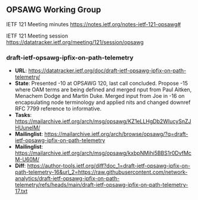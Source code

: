 ## OPSAWG Working Group

IETF 121 Meeting minutes
https://notes.ietf.org/notes-ietf-121-opsawg#

IETF 121 Meeting session
https://datatracker.ietf.org/meeting/121/session/opsawg

### draft-ietf-opsawg-ipfix-on-path-telemetry
* **URL**: https://datatracker.ietf.org/doc/draft-ietf-opsawg-ipfix-on-path-telemetry/
* **State**: Presented -10 at OPSAWG 120, last call concluded. Propose -15 where OAM terms are being defined and merged nput from Paul Aitken, Menachem Dodge and Martin Duke. Merged input from Joe in -16 on encapsulating node terminology and applied nits and changed downref RFC 7799 reference to informative.
* **Tasks**: https://mailarchive.ietf.org/arch/msg/opsawg/KZ1eLLHgDb2WIucySnZJHUuneIM/
* **Mailinglist**: https://mailarchive.ietf.org/arch/browse/opsawg/?q=draft-ietf-opsawg-ipfix-on-path-telemetry
* **Mailinglist**: https://mailarchive.ietf.org/arch/msg/opsawg/kxbpNMihi5BBS1r0DvfMcM-U60M/
* **Diff**: https://author-tools.ietf.org/diff?doc_1=draft-ietf-opsawg-ipfix-on-path-telemetry-16&url_2=https://raw.githubusercontent.com/network-analytics/draft-ietf-opsawg-ipfix-on-path-telemetry/refs/heads/main/draft-ietf-opsawg-ipfix-on-path-telemetry-17.txt